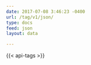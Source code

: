 ```yaml
---
date: 2017-07-08 3:46:23 -0400
url: /tag/v1/json/
type: docs
feed: json
layout: data

---
```


{{< api-tags >}}
